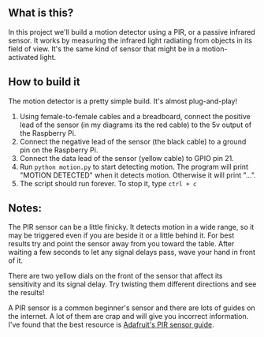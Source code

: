 ## What is this?
In this project we'll build a motion detector using a PIR, or a passive infrared sensor. It works by measuring the infrared light radiating from objects in its field of view. It's the same kind of sensor that might be in a motion-activated light.

## How to build it
The motion detector is a pretty simple build. It's almost plug-and-play!

1. Using female-to-female cables and a breadboard, connect the positive lead of the sensor (in my diagrams its the red cable) to the 5v output of the Raspberry Pi.
2. Connect the negative lead of the sensor (the black cable) to a ground pin on the Raspberry Pi.
3. Connect the data lead of the sensor (yellow cable) to GPIO pin 21.
4. Run `python motion.py` to start detecting motion. The program will print "MOTION DETECTED" when it detects motion. Otherwise it will print "...".
5. The script should run forever. To stop it, type `ctrl + c`

## Notes:
The PIR sensor can be a little finicky. It detects motion in a wide range, so it may be triggered even if you are beside it or a little behind it. For best results try and point the sensor away from you toward the table. After waiting a few seconds to let any signal delays pass, wave your hand in front of it. 

There are two yellow dials on the front of the sensor that affect its sensitivity and its signal delay. Try twisting them different directions and see the results!

A PIR sensor is a common beginner's sensor and there are lots of guides on the internet. A lot of them are crap and will give you incorrect information. I've found that the best resource is [Adafruit's PIR sensor guide](https://learn.adafruit.com/pir-passive-infrared-proximity-motion-sensor/connecting-to-a-pir).
